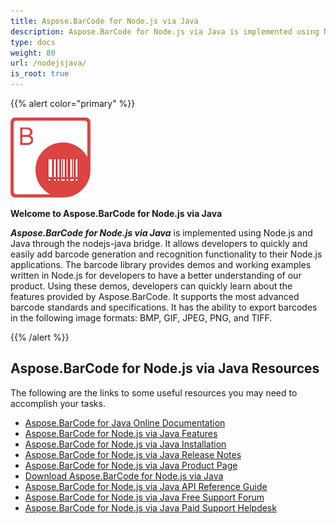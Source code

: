 ```yaml
---
title: Aspose.BarCode for Node.js via Java
description: Aspose.BarCode for Node.js via Java is implemented using Node.js and Java through nodejs-java bridge. It allows developers to quickly and easily add barcode generation and recognition functionality to their Node.js applications.
type: docs
weight: 80
url: /nodejsjava/
is_root: true
---
```


{{% alert color="primary" %}} 

![todo:image_alt_text](aspose-barcode-for-node-js-via-java-home_1)

**Welcome to Aspose.BarCode for Node.js via Java**

***Aspose.BarCode for Node.js via Java*** is implemented using Node.js and Java through the nodejs-java bridge. It allows developers to quickly and easily add barcode generation and recognition functionality to their Node.js applications. The barcode library provides demos and working examples written in Node.js for developers to have a better understanding of our product. Using these demos, developers can quickly learn about the features provided by Aspose.BarCode. 
It supports the most advanced barcode standards and specifications. It has the ability to export barcodes in the following image formats: BMP, GIF, JPEG, PNG, and TIFF. 

{{% /alert %}} 


## **Aspose.BarCode for Node.js via Java Resources**
The following are the links to some useful resources you may need to accomplish your tasks.

- [Aspose.BarCode for Java Online Documentation](https://docs.aspose.com/barcode/nodejsjava/) 
- [Aspose.BarCode for Node.js via Java Features](https://docs.aspose.com/barcode/nodejsjava/features/)
- [Aspose.BarCode for Node.js via Java Installation](https://docs.aspose.com/barcode/nodejsjava/installation/)
- [Aspose.BarCode for Node.js via Java Release Notes](https://docs.aspose.com/barcode/nodejsjava/release-notes/)
- [Aspose.BarCode for Node.js via Java Product Page](https://products.aspose.com/barcode/nodejs-java)
- [Download Aspose.BarCode for Node.js via Java](https://downloads.aspose.com/barcode/nodejs)
- [Aspose.BarCode for Node.js via Java API Reference Guide](https://reference.aspose.com/barcode/nodejs/)
- [Aspose.BarCode for Node.js via Java Free Support Forum](https://forum.aspose.com/c/barcode)
- [Aspose.BarCode for Node.js via Java Paid Support Helpdesk](https://helpdesk.aspose.com/)









